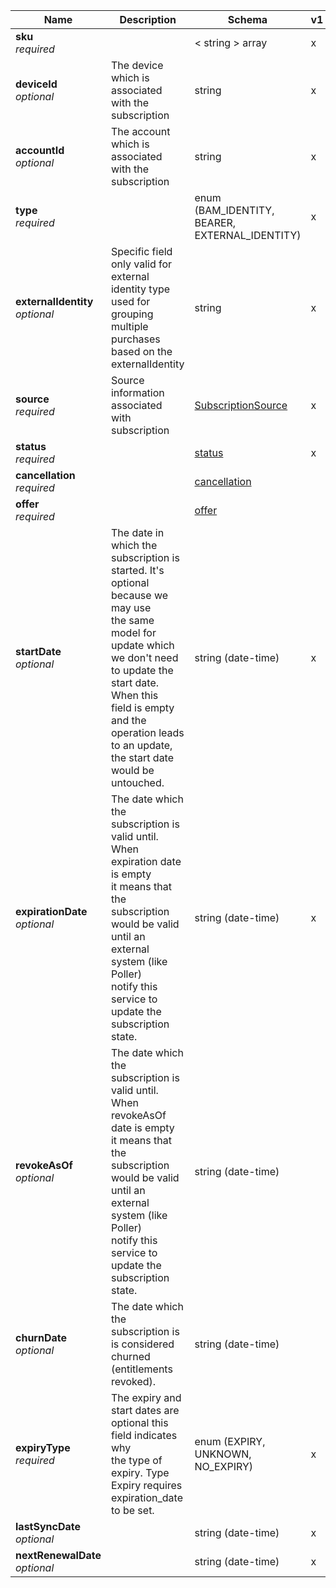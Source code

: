 

|Name|Description|Schema|v1|v2|
|---|---|---|---|---|
|**sku**  <br>*required*| |< string > array|x|x|
|**deviceId**  <br>*optional*|The device which is associated with the subscription|string|x|x|
|**accountId**  <br>*optional*|The account which is associated with the subscription|string|x|x|
|**type**  <br>*required*| |enum (BAM_IDENTITY, BEARER, EXTERNAL_IDENTITY)|x|x|
|**externalIdentity**  <br>*optional*|Specific field only valid for external identity type used for grouping multiple purchases based on the externalIdentity|string|x| |
|**source**  <br>*required*|Source information associated with subscription|[SubscriptionSource](#subscriptionsource)|x|x|
|**status**  <br>*required*| |[status](#subscribe-status)|x|x|
|**cancellation**  <br>*required*| |[cancellation](#cancellation)||x|
|**offer**  <br>*required*| |[offer](#offer)||x|
|**startDate**  <br>*optional*|The date in which the subscription is started. It's optional because we may use<br>the same model for update which we don't need to update the start date. When this<br>field is empty and the operation leads to an update, the start date would be untouched.|string (date-time)|x|x|
|**expirationDate**  <br>*optional*|The date which the subscription is valid until. When expiration date is empty<br>it means that the subscription would be valid until an external system (like Poller)<br>notify this service to update the subscription state.|string (date-time)|x| |
|**revokeAsOf**  <br>*optional*|The date which the subscription is valid until. When revokeAsOf date is empty<br>it means that the subscription would be valid until an external system (like Poller)<br>notify this service to update the subscription state.|string (date-time)| |x|
|**churnDate**  <br>*optional*|The date which the subscription is is considered churned (entitlements revoked).|string (date-time)| |x|
|**expiryType**  <br>*required*|The expiry and start dates are optional this field indicates why<br>the type of expiry. Type Expiry requires expiration_date to be set.|enum (EXPIRY, UNKNOWN, NO_EXPIRY)|x| |
|**lastSyncDate**  <br>*optional*| |string (date-time)|x|x|
|**nextRenewalDate**  <br>*optional*| |string (date-time)|x|x|
